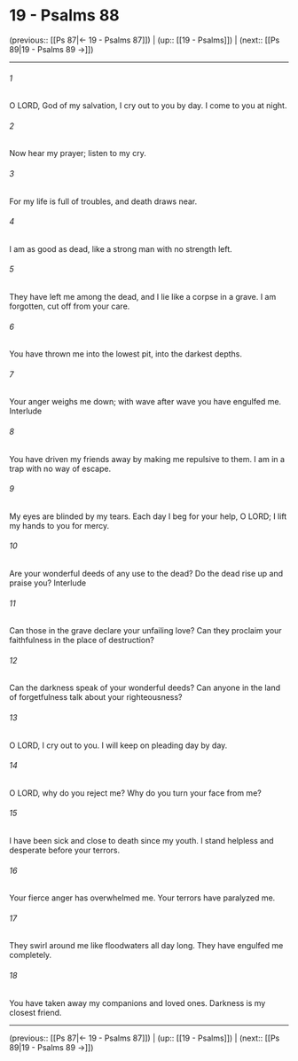 # 19 - Psalms 88

(previous:: [[Ps 87|← 19 - Psalms 87]]) | (up:: [[19 - Psalms]]) | (next:: [[Ps 89|19 - Psalms 89 →]])

***


###### 1 
O LORD, God of my salvation, I cry out to you by day. I come to you at night. 

###### 2 
Now hear my prayer; listen to my cry. 

###### 3 
For my life is full of troubles, and death draws near. 

###### 4 
I am as good as dead, like a strong man with no strength left. 

###### 5 
They have left me among the dead, and I lie like a corpse in a grave. I am forgotten, cut off from your care. 

###### 6 
You have thrown me into the lowest pit, into the darkest depths. 

###### 7 
Your anger weighs me down; with wave after wave you have engulfed me. Interlude 

###### 8 
You have driven my friends away by making me repulsive to them. I am in a trap with no way of escape. 

###### 9 
My eyes are blinded by my tears. Each day I beg for your help, O LORD; I lift my hands to you for mercy. 

###### 10 
Are your wonderful deeds of any use to the dead? Do the dead rise up and praise you? Interlude 

###### 11 
Can those in the grave declare your unfailing love? Can they proclaim your faithfulness in the place of destruction? 

###### 12 
Can the darkness speak of your wonderful deeds? Can anyone in the land of forgetfulness talk about your righteousness? 

###### 13 
O LORD, I cry out to you. I will keep on pleading day by day. 

###### 14 
O LORD, why do you reject me? Why do you turn your face from me? 

###### 15 
I have been sick and close to death since my youth. I stand helpless and desperate before your terrors. 

###### 16 
Your fierce anger has overwhelmed me. Your terrors have paralyzed me. 

###### 17 
They swirl around me like floodwaters all day long. They have engulfed me completely. 

###### 18 
You have taken away my companions and loved ones. Darkness is my closest friend.

***

(previous:: [[Ps 87|← 19 - Psalms 87]]) | (up:: [[19 - Psalms]]) | (next:: [[Ps 89|19 - Psalms 89 →]])

